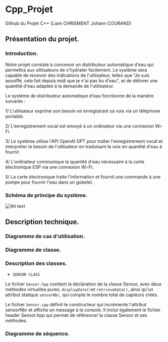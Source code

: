 # Cpp_Projet
Github du Projet C++ (Liam CHRISMENT Johann COURAND)

## Présentation du projet. 

### Introduction. 

Notre projet consiste à concevoir un distributeur automatique d'eau qui permettra aux utilisateurs de s'hydrater facilement. Le système sera capable de recevoir des indications de l'utilisateur, telles que "Je suis assoiffé, cela fait depuis midi que je n'ai pas bu d'eau", et de délivrer une quantité d'eau adaptée à la demande de l'utilisateur.

Le système de distributeur automatique d'eau fonctionne de la manière suivante :

1/ L'utilisateur exprime son besoin en enregistrant sa voix via un téléphone portable.

2/ L'enregistrement vocal est envoyé à un ordinateur via une connexion Wi-Fi.

3/ Le système utilise l'API OpenAI GPT pour traiter l'enregistrement vocal et interpréter le besoin de l'utilisateur en traduisant la voix en quantité d'eau à fournir.

4/ L'ordinateur communique la quantité d'eau nécessaire à la carte électronique ESP via une connexion Wi-Fi.

5/ La carte électronique traite l'information et fournit une commande à une pompe pour fournir l'eau dans un gobelet.

### Schéma de principe du système. 

![Alt text](/home/courand/Bureau/CPP/Schema_principe.png "Optional title")

## Description technique. 

### Diagramme de cas d'utilisation. 

### Diagramme de classe. 

### Description des classes. 

- ```SENSOR CLASS```

Le fichier ```Sensor.hpp``` contient la déclaration de la classe Sensor, avec deux méthodes virtuelles pures, ```displayData()```et ```retrieveData()```, ainsi qu'un attribut statique ```sensorNbr```, qui compte le nombre total de capteurs créés.

Le fichier ```Sensor.cpp``` définit le constructeur qui incrémente l'attribut sensorNbr et affiche un message à la console. Il inclut également le fichier header Sensor.hpp qui permet de référencer la classe Sensor et ses méthodes.

### Diagramme de séquence. 

